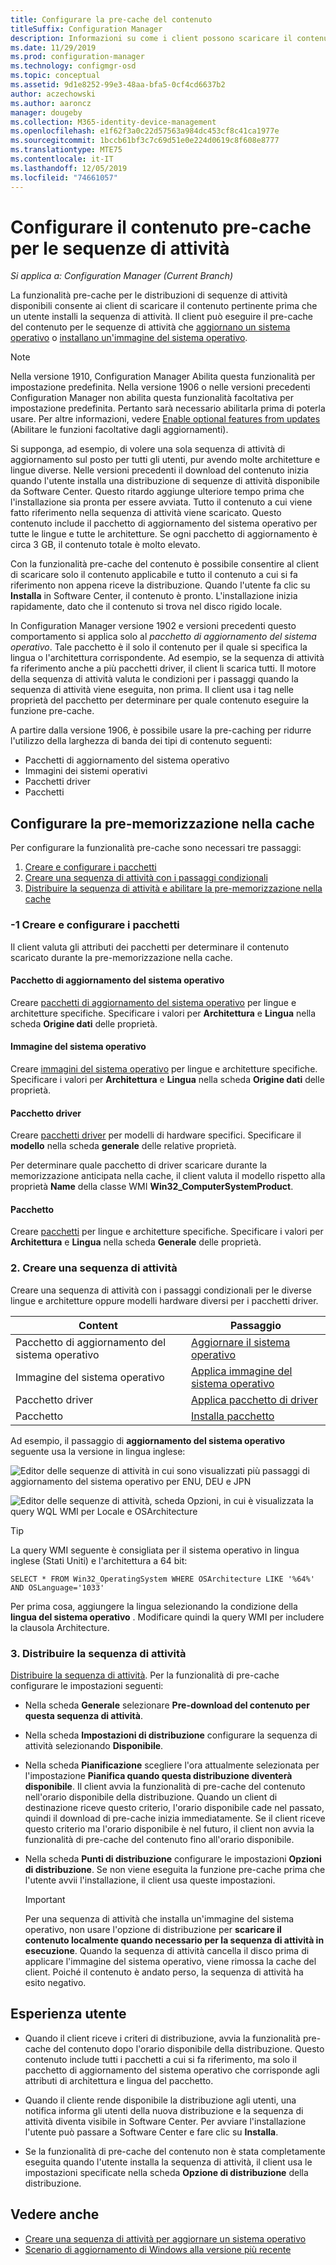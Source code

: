 ```yaml
---
title: Configurare la pre-cache del contenuto
titleSuffix: Configuration Manager
description: Informazioni su come i client possono scaricare il contenuto della distribuzione del sistema operativo prima di installare la sequenza di attività.
ms.date: 11/29/2019
ms.prod: configuration-manager
ms.technology: configmgr-osd
ms.topic: conceptual
ms.assetid: 9d1e8252-99e3-48aa-bfa5-0cf4cd6637b2
author: aczechowski
ms.author: aaroncz
manager: dougeby
ms.collection: M365-identity-device-management
ms.openlocfilehash: e1f62f3a0c22d57563a984dc453cf8c41ca1977e
ms.sourcegitcommit: 1bccb61bf3c7c69d51e0e224d0619c8f608e8777
ms.translationtype: MTE75
ms.contentlocale: it-IT
ms.lasthandoff: 12/05/2019
ms.locfileid: "74661057"
---
```

# <a name="configure-pre-cache-content-for-task-sequences"></a>Configurare il contenuto pre-cache per le sequenze di attività

*Si applica a: Configuration Manager (Current Branch)*

<!--1021244-->
La funzionalità pre-cache per le distribuzioni di sequenze di attività disponibili consente ai client di scaricare il contenuto pertinente prima che un utente installi la sequenza di attività. Il client può eseguire il pre-cache del contenuto per le sequenze di attività che [aggiornano un sistema operativo](/configmgr/osd/deploy-use/create-a-task-sequence-to-upgrade-an-operating-system) o [installano un'immagine del sistema operativo](/configmgr/osd/deploy-use/create-a-task-sequence-to-install-an-operating-system).

> [!Note]  
> Nella versione 1910, Configuration Manager Abilita questa funzionalità per impostazione predefinita. Nella versione 1906 o nelle versioni precedenti Configuration Manager non abilita questa funzionalità facoltativa per impostazione predefinita. Pertanto sarà necessario abilitarla prima di poterla usare. Per altre informazioni, vedere [Enable optional features from updates](/configmgr/core/servers/manage/install-in-console-updates#bkmk_options) (Abilitare le funzioni facoltative dagli aggiornamenti).<!--505213-->  

Si supponga, ad esempio, di volere una sola sequenza di attività di aggiornamento sul posto per tutti gli utenti, pur avendo molte architetture e lingue diverse. Nelle versioni precedenti il download del contenuto inizia quando l'utente installa una distribuzione di sequenze di attività disponibile da Software Center. Questo ritardo aggiunge ulteriore tempo prima che l'installazione sia pronta per essere avviata. Tutto il contenuto a cui viene fatto riferimento nella sequenza di attività viene scaricato. Questo contenuto include il pacchetto di aggiornamento del sistema operativo per tutte le lingue e tutte le architetture. Se ogni pacchetto di aggiornamento è circa 3 GB, il contenuto totale è molto elevato.

Con la funzionalità pre-cache del contenuto è possibile consentire al client di scaricare solo il contenuto applicabile e tutto il contenuto a cui si fa riferimento non appena riceve la distribuzione. Quando l'utente fa clic su **Installa** in Software Center, il contenuto è pronto. L'installazione inizia rapidamente, dato che il contenuto si trova nel disco rigido locale.

In Configuration Manager versione 1902 e versioni precedenti questo comportamento si applica solo al *pacchetto di aggiornamento del sistema operativo*. Tale pacchetto è il solo il contenuto per il quale si specifica la lingua o l'architettura corrispondente. Ad esempio, se la sequenza di attività fa riferimento anche a più pacchetti driver, il client li scarica tutti. Il motore della sequenza di attività valuta le condizioni per i passaggi quando la sequenza di attività viene eseguita, non prima. Il client usa i tag nelle proprietà del pacchetto per determinare per quale contenuto eseguire la funzione pre-cache.

A partire dalla versione 1906,<!--4224642--> è possibile usare la pre-caching per ridurre l'utilizzo della larghezza di banda dei tipi di contenuto seguenti:

- Pacchetti di aggiornamento del sistema operativo
- Immagini dei sistemi operativi
- Pacchetti driver
- Pacchetti

## <a name="configure-pre-caching"></a>Configurare la pre-memorizzazione nella cache

Per configurare la funzionalità pre-cache sono necessari tre passaggi:

1. [Creare e configurare i pacchetti](#bkmk_createpkg)
2. [Creare una sequenza di attività con i passaggi condizionali](#bkmk_createts)
3. [Distribuire la sequenza di attività e abilitare la pre-memorizzazione nella cache](#bkmk_deploy)


### <a name="bkmk_createpkg"></a>-1 Creare e configurare i pacchetti

Il client valuta gli attributi dei pacchetti per determinare il contenuto scaricato durante la pre-memorizzazione nella cache.  

#### <a name="os-upgrade-package"></a>Pacchetto di aggiornamento del sistema operativo

Creare [pacchetti di aggiornamento del sistema operativo](/configmgr/osd/get-started/manage-operating-system-upgrade-packages) per lingue e architetture specifiche. Specificare i valori per **Architettura** e **Lingua** nella scheda **Origine dati** delle proprietà.

#### <a name="os-image"></a>Immagine del sistema operativo

Creare [immagini del sistema operativo](/configmgr/osd/get-started/manage-operating-system-images) per lingue e architetture specifiche. Specificare i valori per **Architettura** e **Lingua** nella scheda **Origine dati** delle proprietà.

#### <a name="driver-package"></a>Pacchetto driver

Creare [pacchetti driver](/configmgr/osd/get-started/manage-drivers#BKMK_ManagingDriverPackages) per modelli di hardware specifici. Specificare il **modello** nella scheda **generale** delle relative proprietà.

Per determinare quale pacchetto di driver scaricare durante la memorizzazione anticipata nella cache, il client valuta il modello rispetto alla proprietà **Name** della classe WMI **Win32_ComputerSystemProduct**.  

#### <a name="package"></a>Pacchetto

Creare [pacchetti](/configmgr/apps/deploy-use/packages-and-programs) per lingue e architetture specifiche. Specificare i valori per **Architettura** e **Lingua** nella scheda **Generale** delle proprietà.


### <a name="bkmk_createts"></a> 2. Creare una sequenza di attività

Creare una sequenza di attività con i passaggi condizionali per le diverse lingue e architetture oppure modelli hardware diversi per i pacchetti driver.

|Content|Passaggio|
|---------|---------|
|Pacchetto di aggiornamento del sistema operativo|[Aggiornare il sistema operativo](/configmgr/osd/understand/task-sequence-steps#BKMK_UpgradeOS)|
|Immagine del sistema operativo|[Applica immagine del sistema operativo](/configmgr/osd/understand/task-sequence-steps#BKMK_ApplyOperatingSystemImage)|
|Pacchetto driver|[Applica pacchetto di driver](/configmgr/osd/understand/task-sequence-steps#BKMK_ApplyDriverPackage)|
|Pacchetto|[Installa pacchetto](/configmgr/osd/understand/task-sequence-steps#BKMK_InstallPackage)|

Ad esempio, il passaggio di **aggiornamento del sistema operativo** seguente usa la versione in lingua inglese:  

![Editor delle sequenze di attività in cui sono visualizzati più passaggi di aggiornamento del sistema operativo per ENU, DEU e JPN](../media/precacheproperties2.png)

![Editor delle sequenze di attività, scheda Opzioni, in cui è visualizzata la query WQL WMI per Locale e OSArchitecture](../media/precacheoptions2.png)  

> [!Tip]
> La query WMI seguente è consigliata per il sistema operativo in lingua inglese (Stati Uniti) e l'architettura a 64 bit:
>
> ```WMI
> SELECT * FROM Win32_OperatingSystem WHERE OSArchitecture LIKE '%64%' AND OSLanguage='1033'
> ```
>
> Per prima cosa, aggiungere la lingua selezionando la condizione della **lingua del sistema operativo** . Modificare quindi la query WMI per includere la clausola Architecture.


### <a name="bkmk_deploy"></a> 3. Distribuire la sequenza di attività

[Distribuire la sequenza di attività](/configmgr/osd/deploy-use/deploy-a-task-sequence). Per la funzionalità di pre-cache configurare le impostazioni seguenti:  

- Nella scheda **Generale** selezionare **Pre-download del contenuto per questa sequenza di attività**.  

- Nella scheda **Impostazioni di distribuzione** configurare la sequenza di attività selezionando **Disponibile**.  

- Nella scheda **Pianificazione** scegliere l'ora attualmente selezionata per l'impostazione **Pianifica quando questa distribuzione diventerà disponibile**. Il client avvia la funzionalità di pre-cache del contenuto nell'orario disponibile della distribuzione. Quando un client di destinazione riceve questo criterio, l'orario disponibile cade nel passato, quindi il download di pre-cache inizia immediatamente. Se il client riceve questo criterio ma l'orario disponibile è nel futuro, il client non avvia la funzionalità di pre-cache del contenuto fino all'orario disponibile.  

- Nella scheda **Punti di distribuzione** configurare le impostazioni **Opzioni di distribuzione**. Se non viene eseguita la funzione pre-cache prima che l'utente avvii l'installazione, il client usa queste impostazioni.  

    > [!Important]  
    > Per una sequenza di attività che installa un'immagine del sistema operativo, non usare l'opzione di distribuzione per **scaricare il contenuto localmente quando necessario per la sequenza di attività in esecuzione**. Quando la sequenza di attività cancella il disco prima di applicare l'immagine del sistema operativo, viene rimossa la cache del client. Poiché il contenuto è andato perso, la sequenza di attività ha esito negativo.<!-- SCCMDocs-PR #1338 -->


## <a name="user-experience"></a>Esperienza utente

- Quando il client riceve i criteri di distribuzione, avvia la funzionalità pre-cache del contenuto dopo l'orario disponibile della distribuzione. Questo contenuto include tutti i pacchetti a cui si fa riferimento, ma solo il pacchetto di aggiornamento del sistema operativo che corrisponde agli attributi di architettura e lingua del pacchetto.  

- Quando il cliente rende disponibile la distribuzione agli utenti, una notifica informa gli utenti della nuova distribuzione e la sequenza di attività diventa visibile in Software Center. Per avviare l'installazione l'utente può passare a Software Center e fare clic su **Installa**.  

- Se la funzionalità di pre-cache del contenuto non è stata completamente eseguita quando l'utente installa la sequenza di attività, il client usa le impostazioni specificate nella scheda **Opzione di distribuzione** della distribuzione.  


## <a name="see-also"></a>Vedere anche

- [Creare una sequenza di attività per aggiornare un sistema operativo](/configmgr/osd/deploy-use/create-a-task-sequence-to-upgrade-an-operating-system)
- [Scenario di aggiornamento di Windows alla versione più recente](/configmgr/osd/deploy-use/upgrade-windows-to-the-latest-version)
